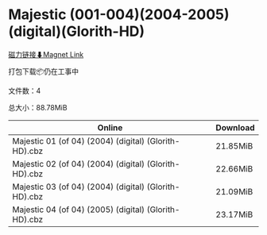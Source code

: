 # Majestic (001-004)(2004-2005)(digital)(Glorith-HD)

[磁力链接⬇Magnet Link](magnet:?xt=urn:btih:779db2e3a87777220307c98b311b7834a25a3994&dn=Majestic%20%28001-004%29%282004-2005%29%28digital%29%28Glorith-HD%29)

打包下载📦仍在工事中

文件数：4

总大小：88.78MiB

Online | Download
--- | ---
Majestic 01 (of 04) (2004) (digital) (Glorith-HD).cbz | 21.85MiB
Majestic 02 (of 04) (2004) (digital) (Glorith-HD).cbz | 22.66MiB
Majestic 03 (of 04) (2004) (digital) (Glorith-HD).cbz | 21.09MiB
Majestic 04 (of 04) (2005) (digital) (Glorith-HD).cbz | 23.17MiB